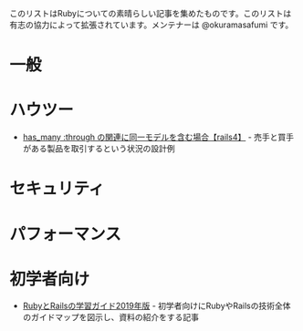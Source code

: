 このリストはRubyについての素晴らしい記事を集めたものです。このリストは有志の協力によって拡張されています。メンテナーは @okuramasafumi です。

# 一般

# ハウツー
* [has_many :through の関連に同一モデルを含む場合【rails4】](http://www.coma-tech.com/archives/223/) - 売手と買手がある製品を取引するという状況の設計例

# セキュリティ

# パフォーマンス

# 初学者向け

* [RubyとRailsの学習ガイド2019年版](https://magazine.rubyist.net/articles/0059/0059-Ruby-Rails-Beginners-Guide.html) - 初学者向けにRubyやRailsの技術全体のガイドマップを図示し、資料の紹介をする記事
